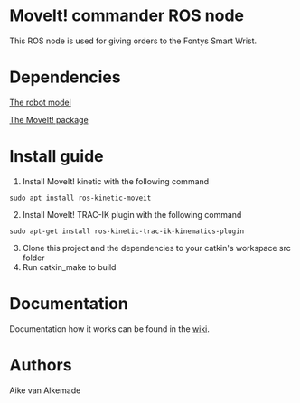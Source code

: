 
MoveIt! commander ROS node
=====================================================================

This ROS node is used for giving orders to the Fontys Smart Wrist.

Dependencies
=====================================================================
[The robot model](https://github.com/fontyssmartwrist/sw_v3_description)

[The MoveIt! package](https://github.com/fontyssmartwrist/moveit_smart_wrist)

Install guide
=====================================================================
   1) Install MoveIt! kinetic with the following command

	sudo apt install ros-kinetic-moveit

   2) Install MoveIt! TRAC-IK plugin with the following command

	sudo apt-get install ros-kinetic-trac-ik-kinematics-plugin

   3) Clone this project and the dependencies to your catkin's workspace src folder
   4) Run catkin_make to build 
   
Documentation
=====================================================================
Documentation how it works can be found in the [wiki](https://github.com/fontyssmartwrist/smart_movement/wiki).

Authors
=====================================================================
Aike van Alkemade 

